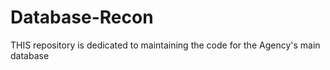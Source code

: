 # Database-Recon
THIS repository is dedicated to maintaining the code for the Agency's main database
